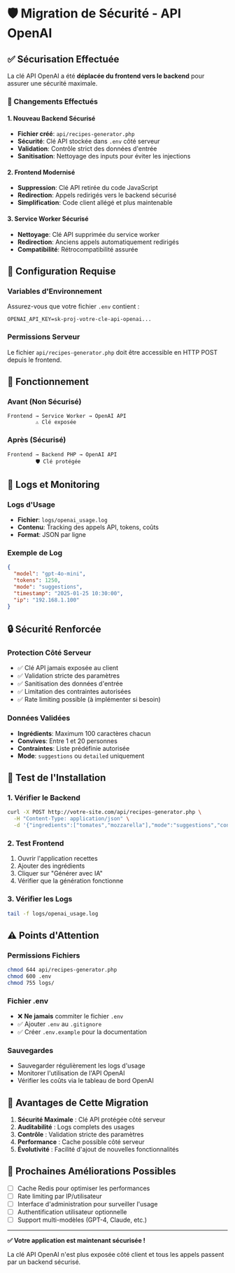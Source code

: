 # 🛡️ Migration de Sécurité - API OpenAI

## ✅ Sécurisation Effectuée

La clé API OpenAI a été **déplacée du frontend vers le backend** pour assurer une sécurité maximale.

### 🔧 Changements Effectués

#### 1. **Nouveau Backend Sécurisé**
- **Fichier créé**: `api/recipes-generator.php`
- **Sécurité**: Clé API stockée dans `.env` côté serveur
- **Validation**: Contrôle strict des données d'entrée
- **Sanitisation**: Nettoyage des inputs pour éviter les injections

#### 2. **Frontend Modernisé**
- **Suppression**: Clé API retirée du code JavaScript
- **Redirection**: Appels redirigés vers le backend sécurisé
- **Simplification**: Code client allégé et plus maintenable

#### 3. **Service Worker Sécurisé**
- **Nettoyage**: Clé API supprimée du service worker
- **Redirection**: Anciens appels automatiquement redirigés
- **Compatibilité**: Rétrocompatibilité assurée

## 🔑 Configuration Requise

### Variables d'Environnement

Assurez-vous que votre fichier `.env` contient :

```env
OPENAI_API_KEY=sk-proj-votre-cle-api-openai...
```

### Permissions Serveur

Le fichier `api/recipes-generator.php` doit être accessible en HTTP POST depuis le frontend.

## 🚀 Fonctionnement

### Avant (Non Sécurisé)
```
Frontend → Service Worker → OpenAI API
         ⚠️ Clé exposée
```

### Après (Sécurisé)
```
Frontend → Backend PHP → OpenAI API
         🛡️ Clé protégée
```

## 📝 Logs et Monitoring

### Logs d'Usage
- **Fichier**: `logs/openai_usage.log`
- **Contenu**: Tracking des appels API, tokens, coûts
- **Format**: JSON par ligne

### Exemple de Log
```json
{
  "model": "gpt-4o-mini",
  "tokens": 1250,
  "mode": "suggestions",
  "timestamp": "2025-01-25 10:30:00",
  "ip": "192.168.1.100"
}
```

## 🔒 Sécurité Renforcée

### Protection Côté Serveur
- ✅ Clé API jamais exposée au client
- ✅ Validation stricte des paramètres
- ✅ Sanitisation des données d'entrée
- ✅ Limitation des contraintes autorisées
- ✅ Rate limiting possible (à implémenter si besoin)

### Données Validées
- **Ingrédients**: Maximum 100 caractères chacun
- **Convives**: Entre 1 et 20 personnes
- **Contraintes**: Liste prédéfinie autorisée
- **Mode**: `suggestions` ou `detailed` uniquement

## 🧪 Test de l'Installation

### 1. Vérifier le Backend
```bash
curl -X POST http://votre-site.com/api/recipes-generator.php \
  -H "Content-Type: application/json" \
  -d '{"ingredients":["tomates","mozzarella"],"mode":"suggestions","convives":4}'
```

### 2. Test Frontend
1. Ouvrir l'application recettes
2. Ajouter des ingrédients
3. Cliquer sur "Générer avec IA"
4. Vérifier que la génération fonctionne

### 3. Vérifier les Logs
```bash
tail -f logs/openai_usage.log
```

## ⚠️ Points d'Attention

### Permissions Fichiers
```bash
chmod 644 api/recipes-generator.php
chmod 600 .env
chmod 755 logs/
```

### Fichier .env
- ❌ **Ne jamais** commiter le fichier `.env`
- ✅ Ajouter `.env` au `.gitignore`
- ✅ Créer `.env.example` pour la documentation

### Sauvegardes
- Sauvegarder régulièrement les logs d'usage
- Monitorer l'utilisation de l'API OpenAI
- Vérifier les coûts via le tableau de bord OpenAI

## 🎯 Avantages de Cette Migration

1. **Sécurité Maximale** : Clé API protégée côté serveur
2. **Auditabilité** : Logs complets des usages
3. **Contrôle** : Validation stricte des paramètres
4. **Performance** : Cache possible côté serveur
5. **Évolutivité** : Facilité d'ajout de nouvelles fonctionnalités

## 🚀 Prochaines Améliorations Possibles

- [ ] Cache Redis pour optimiser les performances
- [ ] Rate limiting par IP/utilisateur
- [ ] Interface d'administration pour surveiller l'usage
- [ ] Authentification utilisateur optionnelle
- [ ] Support multi-modèles (GPT-4, Claude, etc.)

---

**✅ Votre application est maintenant sécurisée !**

La clé API OpenAI n'est plus exposée côté client et tous les appels passent par un backend sécurisé. 